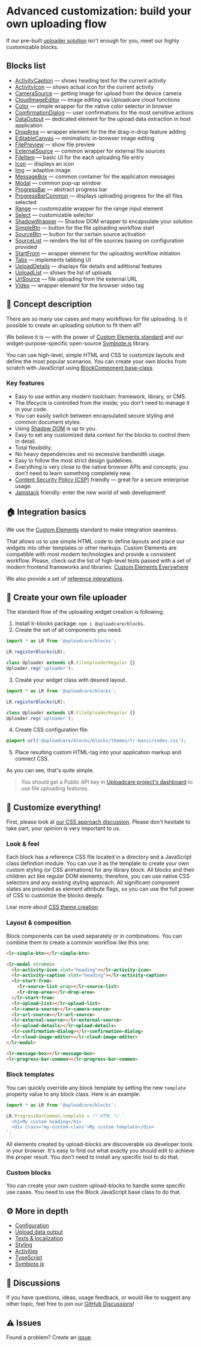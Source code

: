 # Advanced customization: build your own uploading flow

If our pre-built [uploader solution](/solutions/file-uploader/) isn't enough for you, meet our highly customizable blocks.

## Blocks list

- [ActivityCaption](/blocks/ActivityCaption/) — shows heading text for the current activity
- [ActivityIcon](/blocks/ActivityIcon/) — shows actual icon for the current activity
- [CameraSource](/blocks/CameraSource/) — getting image for upload from the device camera
- [CloudImageEditor](/blocks/CloudImageEditor/) — image editing via Uploadcare cloud functions
- [Color](/blocks/Color/) — simple wrapper for the native color selector in browser
- [ComfirmationDialog](/blocks/ConfirmationDialog/) — user confirmations for the most sensitive actions
- [DataOutput](/blocks/DataOutput/) — dedicated element for the upload data extraction in host application
- [DropArea](/blocks/DropArea/) — wrapper element for the the drag-n-drop feature adding
- [EditableCanvas](/blocks/EditableCanvas/) — minimalistic in-browser image editing
- [FilePreview](/blocks/FilePreview/) — show file preview
- [ExternalSource](/blocks/ExternalSource/) — common wrapper for external file sources
- [FileItem](/blocks/FileItem/) — basic UI for the each uploading file entry
- [Icon](/blocks/Icon/) — displays an icon
- [Img](/blocks/Img/) — adaptive image
- [MessageBox](/blocks/MessageBox/) — common container for the application messages
- [Modal](/blocks/Modal/) — common pop-up window
- [ProgressBar](/blocks/ProgressBar/) — abstract progress bar
- [ProgressBarCommon](/blocks/ProgressBarCommon/) — displays uploading progress for the all files selected
- [Range](/blocks/Range/) — customizable wrapper for the range input element
- [Select](/blocks/Select/) — customizable selector
- [ShadowWrapper](/blocks/ShadowWrapper/) — Shadow DOM wrapper to encapsulate your solution
- [SimpleBtn](/blocks/SimpleBtn/) — button for the file uploading workflow start
- [SourceBtn](/blocks/SourceBtn/) — button for the certain source activation
- [SourceList](/blocks/SourceList/) — renders the list of file sources basing on configuration provided
- [StartFrom](/blocks/StartFrom/) — wrapper element for the uploading workflow initiation
- [Tabs](/blocks/Tabs/) — implements tabbing UI
- [UploadDetails](/blocks/UploadDetails/) — displays file details and adittional features
- [UploadList](/blocks/UploadList/) — shows the list of uploads
- [UrlSource](/blocks/UrlSource/) — file uploading from the external URL
- [Video](/blocks/Video/) — wrapper element for the browser video tag

## 🍰 Concept description

There are so many use cases and many workflows for file uploading.
Is it possible to create an uploading solution to fit them all?

We believe it is — with the power of [Custom Elements standard](https://developer.mozilla.org/en-US/docs/Web/Web_solutions/Using_custom_elements) and our widget-purpose-specific open-source [Symbiote.js](https://github.com/symbiotejs/symbiote.js) library.

You can use high-level, simple HTML and CSS to customize layouts and define the most popular scenarios.
You can create your own blocks from scratch with JavaScript using [BlockComponent base-class](https://github.com/uploadcare/blocks/blob/main/docs/block-component/index.htm).

### Key features

- Easy to use within any modern toolchain: framework, library, or CMS.
- The lifecycle is controlled from the inside; you don't need to manage it in your code.
- You can easily switch between encapsulated secure styling and common document styles.
- Using [Shadow DOM](https://developer.mozilla.org/en-US/docs/Web/Web_solutions/Using_shadow_DOM) is up to you.
- Easy to set any customized data context for the blocks to control them in detail.
- Total flexibility.
- No heavy dependencies and no excessive bandwidth usage.
- Easy to follow the most strict design guidelines.
- Everything is very close to the native browser APIs and concepts; you don't need to learn something completely new.
- [Content Security Policy (CSP)](https://developer.mozilla.org/en-US/docs/Web/HTTP/CSP) friendly — great for a secure enterprise usage.
- [Jamstack](https://jamstack.org/) friendly: enter the new world of web development!

<re-htm src="../assets/htm/upload-blocks-demo.htm"></re-htm>

## 🏠 Integration basics

We use the [Custom Elements](https://developer.mozilla.org/en-US/docs/Web/Web_solutions/Using_custom_elements) standard to make integration seamless.

That allows us to use simple HTML code to define layouts and place our widgets into other templates or other markups. Custom Elements are compatible with most modern technologies and provide a consistent workflow. Please, check out the list of high-level tests passed with a set of modern frontend frameworks and libraries: [Custom Elements Everywhere](https://custom-elements-everywhere.com/)

We also provide a set of [reference integrations](https://github.com/uploadcare/upload-blocks-examples).

## 🚀 Create your own file uploader

The standard flow of the uploading widget creation is following:

1. Install lr-blocks package: `npm i @uploadcare/blocks`.
2. Create the set of all components you need.

```js
import * as LR from '@uploadcare/blocks';

LR.registerBlocks(LR);

class Uploader extends LR.FileUploaderRegular {}
Uploader.reg('uploader');
```

3. Create your widget class with desired layout.

```js
import * as LR from '@uploadcare/blocks';

LR.registerBlocks(LR);

class Uploader extends LR.FileUploaderRegular {}
Uploader.reg('uploader');
```

4. Create CSS configuration file.

```css
@import url('@uploadcare/blocks/blocks/themes/lr-basic/index.css');
```

5. Place resulting custom HTML-tag into your application markup and connect CSS.

As you can see, that's quite simple.

> You should get a Public API key in [Uploadcare project's dashboard](https://app.uploadcare.com/projects/-/api-keys/) to use file uploading features.

## 🎨 Customize everything!

First, please look at [our CSS approach discussion](https://github.com/uploadcare/blocks/discussions/18). Please don't hesitate to take part; your opinion is very important to us.

### Look & feel

Each block has a reference CSS file located in a directory and a JavaScript class definition module. You can use it as the template to create your own custom styling (or CSS animations) for any library block. All blocks and their children act like regular DOM elements; therefore, you can use native CSS selectors and any existing styling approach. All significant component states are provided as element attribute flags, so you can use the full power of CSS to customize the blocks deeply.

Lear more about [CSS theme creation](/blocks/themes/lr-basic/).

### Layout & composition

Block components can be used separately or in combinations. You can combine them to create a common workflow like this one:

```html
<lr-simple-btn></lr-simple-btn>

<lr-modal strokes>
  <lr-activity-icon slot="heading"></lr-activity-icon>
  <lr-activity-caption slot="heading"></lr-activity-caption>
  <lr-start-from>
    <lr-source-list wrap></lr-source-list>
    <lr-drop-area></lr-drop-area>
  </lr-start-from>
  <lr-upload-list></lr-upload-list>
  <lr-camera-source></lr-camera-source>
  <lr-url-source></lr-url-source>
  <lr-external-source></lr-external-source>
  <lr-upload-details></lr-upload-details>
  <lr-confirmation-dialog></lr-confirmation-dialog>
  <lr-cloud-image-editor></lr-cloud-image-editor>
</lr-modal>

<lr-message-box></lr-message-box>
<lr-progress-bar-common></lr-progress-bar-common>
```

### Block templates

You can quickly override any block template by setting the new `template` property value to any block class. Here is an example:

```js
import * as LR from '@uploadcare/blocks';

LR.ProgressBarCommon.template = /* HTML */ `
  <h1>My custom heading</h1>
  <div class="my-custom-class">My custom template</div>
`;
```

All elements created by upload-blocks are discoverable via developer tools in your browser. It's easy to find out what exactly you should edit to achieve the proper result. You don't need to install any specific tool to do that.

### Custom blocks

You can create your own custom upload-blocks to handle some specific use cases. You need to use the Block JavaScript base class to do that.

## ⚙️ More in depth

- [Configuration](/get-started/configuration/)
- [Upload data output](/docs/output/)
- [Texts & localization](/get-started/localization/)
- [Styling](/blocks/themes/lr-basic/)
- [Activities](/docs/activities/)
- [TypeScript](/docs/typescript/)
- [Symbiote.js](https://github.com/symbiotejs/symbiote.js)

## 💬 Discussions

If you have questions, ideas, usage feedback, or would like to suggest any other topic, feel free to join our [GitHub Discussions](https://github.com/uploadcare/jsdk/discussions/categories/upload-blocks)!

## ⚠️ Issues

Found a problem? Create an [issue](https://github.com/uploadcare/jsdk/issues).
